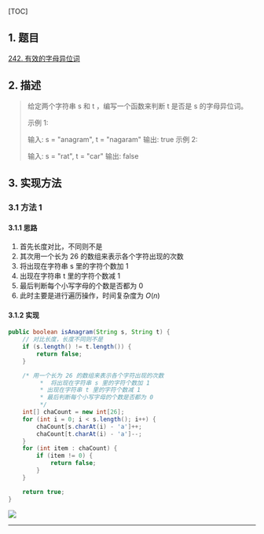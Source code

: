 [TOC]

## 1. 题目

[242. 有效的字母异位词](https://leetcode-cn.com/problems/valid-anagram/)

## 2. 描述

>   给定两个字符串 s 和 t ，编写一个函数来判断 t 是否是 s 的字母异位词。
>
>   示例 1:
>
>   输入: s = "anagram", t = "nagaram"
>   输出: true
>   示例 2:
>
>   输入: s = "rat", t = "car"
>   输出: false

## 3. 实现方法

### 3.1 方法 1

#### 3.1.1 思路

1.  首先长度对比，不同则不是
2.  其次用一个长为 26 的数组来表示各个字符出现的次数
3.  将出现在字符串 s 里的字符个数加 1
4.  出现在字符串 t 里的字符个数减 1
5.  最后判断每个小写字母的个数是否都为 0
6.  此时主要是进行遍历操作，时间复杂度为 $O(n)$

#### 3.1.2 实现

```java
public boolean isAnagram(String s, String t) {
    // 对比长度，长度不同则不是
    if (s.length() != t.length()) {
        return false;
    }

    /* 用一个长为 26 的数组来表示各个字符出现的次数
         *  将出现在字符串 s 里的字符个数加 1
         * 出现在字符串 t 里的字符个数减 1
         * 最后判断每个小写字母的个数是否都为 0
         */
    int[] chaCount = new int[26];
    for (int i = 0; i < s.length(); i++) {
        chaCount[s.charAt(i) - 'a']++;
        chaCount[t.charAt(i) - 'a']--;
    }
    for (int item : chaCount) {
        if (item != 0) {
            return false;
        }
    }

    return true;
}
```

![](https://gitee.com/cunyu1943/images/raw/master/ImgsUbuntu/20200510234310.png)

---
<link rel="stylesheet" href="https://cdnjs.cloudflare.com/ajax/libs/social-share.js/1.0.16/css/share.min.css">
<center><div class="social-share"></div></center>
<script type="text/javascript" src="https://cdnjs.cloudflare.com/ajax/libs/social-share.js/1.0.16/js/social-share.min.js"></script>